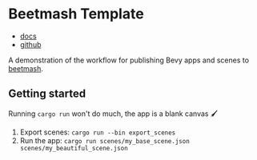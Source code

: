 # Beetmash Template

- [docs](https://beetmash.com/docs/beetmash)
- [github](https://github.com/mrchantey/beetmash)

A demonstration of the workflow for publishing Bevy apps and scenes to [beetmash](https://beetmash.com).




## Getting started

Running `cargo run` won't do much, the app is a blank canvas 🖌️

1. Export scenes: `cargo run --bin export_scenes`
2. Run the app: `cargo run scenes/my_base_scene.json scenes/my_beautiful_scene.json`